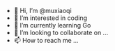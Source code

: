 - 👋 Hi, I’m @muxiaoqi
- 👀 I’m interested in coding
- 🌱 I’m currently learning Go
- 💞️ I’m looking to collaborate on ...
- 📫 How to reach me ...

<!---
muxiaoqi/muxiaoqi is a ✨ special ✨ repository because its `README.md` (this file) appears on your GitHub profile.
You can click the Preview link to take a look at your changes.
--->
